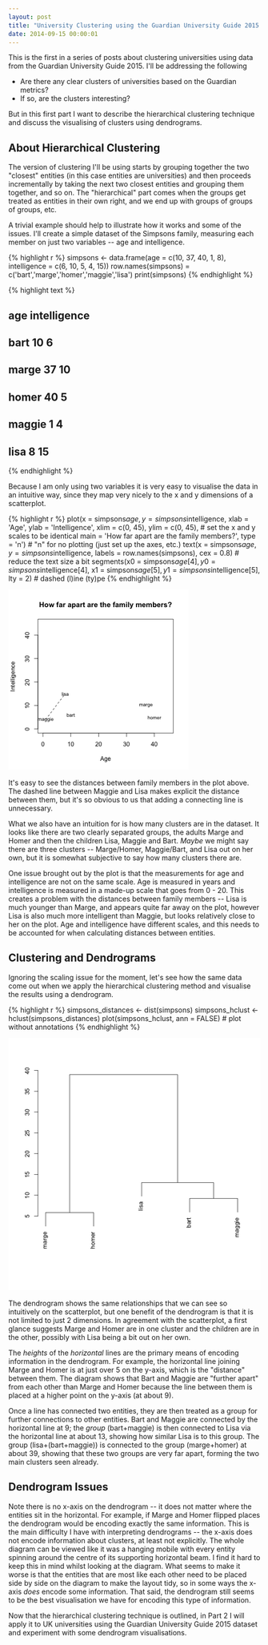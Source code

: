```yaml
---
layout: post
title: "University Clustering using the Guardian University Guide 2015: Part 1"
date: 2014-09-15 00:00:01
---
```


This is the first in a series of posts about clustering universities using data from the Guardian University Guide 2015. I'll be addressing the following

- Are there any clear clusters of universities based on the Guardian metrics?
- If so, are the clusters interesting?

But in this first part I want to describe the hierarchical clustering technique and discuss the visualising of clusters using dendrograms.

About Hierarchical Clustering
-----------------------------
The version of clustering I'll be using starts by grouping together the two "closest" entities (in this case entities are universities) and then proceeds incrementally by taking the next two closest entities and grouping them together, and so on. The "hierarchical" part comes when the groups get treated as entities in their own right, and we end up with groups of groups of groups, etc.

A trivial example should help to illustrate how it works and some of the issues. I'll create a simple dataset of the Simpsons family, measuring each member on just two variables -- age and intelligence.


{% highlight r %}
simpsons <- data.frame(age = c(10, 37, 40, 1, 8),
                       intelligence = c(6, 10, 5, 4, 15))
row.names(simpsons) = c('bart','marge','homer','maggie','lisa')
print(simpsons)
{% endhighlight %}



{% highlight text %}
##        age intelligence
## bart    10            6
## marge   37           10
## homer   40            5
## maggie   1            4
## lisa     8           15
{% endhighlight %}

Because I am only using two variables it is very easy to visualise the data in an intuitive way, since they map very nicely to the x and y dimensions of a scatterplot.


{% highlight r %}
plot(x = simpsons$age, y = simpsons$intelligence, 
     xlab = 'Age', ylab = 'Intelligence', 
     xlim = c(0, 45), ylim = c(0, 45),  # set the x and y scales to be identical
     main = 'How far apart are the family members?',
     type = 'n')  # "n" for no plotting (just set up the axes, etc.)
text(x = simpsons$age, y = simpsons$intelligence, 
     labels = row.names(simpsons), 
     cex = 0.8)  # reduce the text size a bit
segments(x0 = simpsons$age[4], y0 = simpsons$intelligence[4],
         x1 = simpsons$age[5], y1 = simpsons$intelligence[5],
         lty = 2)  # dashed (l)ine (ty)pe
{% endhighlight %}

![center](/../figs/2014-09-14-clustering-universities-with-guardian-2015-part-1/unnamed-chunk-2.png) 

It's easy to see the distances between family members in the plot above. The dashed line between Maggie and Lisa makes explicit the distance between them, but it's so obvious to us that adding a connecting line is unnecessary. 

What we also have an intuition for is how many clusters are in the dataset. It looks like there are two clearly separated groups, the adults Marge and Homer and then the children Lisa, Maggie and Bart. *Maybe* we might say there are three clusters -- Marge/Homer, Maggie/Bart, and Lisa out on her own, but it is somewhat subjective to say how many clusters there are.

One issue brought out by the plot is that the measurements for age and intelligence are not on the same scale. Age is measured in years and intelligence is measured in a made-up scale that goes from 0 - 20. This creates a problem with the distances between family members -- Lisa is much younger than Marge, and appears quite far away on the plot, however Lisa is also much more intelligent than Maggie, but looks relatively close to her on the plot. Age and intelligence have different scales, and this needs to be accounted for when calculating distances between entities.

Clustering and Dendrograms
--------------------------
Ignoring the scaling issue for the moment, let's see how the same data come out when we apply the hierarchical clustering method and visualise the results using a dendrogram.


{% highlight r %}
simpsons_distances <- dist(simpsons)
simpsons_hclust <- hclust(simpsons_distances)
plot(simpsons_hclust, ann = FALSE)  # plot without annotations
{% endhighlight %}

![center](/../figs/2014-09-14-clustering-universities-with-guardian-2015-part-1/unnamed-chunk-3.png) 

The dendrogram shows the same relationships that we can see so intuitively on the scatterplot, but one benefit of the dendrogram is that it is not limited to just 2 dimensions. In agreement with the scatterplot, a first glance suggests Marge and Homer are in one cluster and the children are in the other, possibly with Lisa being a bit out on her own.

The *heights* of the *horizontal* lines are the primary means of encoding information in the dendrogram. For example, the horizontal line joining Marge and Homer is at just over 5 on the y-axis, which is the "distance" between them. The diagram shows that Bart and Maggie are "further apart" from each other than Marge and Homer because the line between them is placed at a higher point on the y-axis (at about 9).

Once a line has connected two entities, they are then treated as a group for further connections to other entities. Bart and Maggie are connected by the horizontal line at 9; the *group* (bart+maggie) is then connected to Lisa via the horizontal line at about 13, showing how similar Lisa is to this group. The group (lisa+(bart+maggie)) is connected to the group (marge+homer) at about 39, showing that these two groups are very far apart, forming the two main clusters seen already.

Dendrogram Issues
-----------------
Note there is no x-axis on the dendrogram -- it does not matter where the entities sit in the horizontal. For example, if Marge and Homer flipped places the dendrogram would be encoding exactly the same information. This is the main difficulty I have with interpreting dendrograms -- the x-axis does not encode information about clusters, at least not explicitly. The whole diagram can be viewed like it was a hanging mobile with every entity spinning around the centre of its supporting horizontal beam. I find it hard to keep this in mind whilst looking at the diagram. What seems to make it worse is that the entities that are most like each other need to be placed side by side on the diagram to make the layout tidy, so in some ways the x-axis *does* encode some information. That said, the dendrogram still seems to be the best visualisation we have for encoding this type of information.

Now that the hierarchical clustering technique is outlined, in Part 2 I will apply it to UK universities using the Guardian University Guide 2015 dataset and experiment with some dendrogram visualisations.









